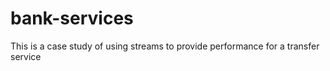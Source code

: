 # bank-services
This is a case study of using streams to provide performance for a transfer service
